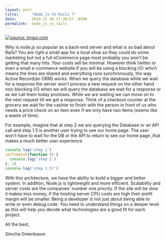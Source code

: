 ```yaml
---
layout: post
title:      "Node.js VS Rails ?"
date:       2019-11-28 17:30:57 -0500
permalink:  node_js_vs_rails
---
```


<a href="https://imgur.com/yvd4d34"><img src="https://i.imgur.com/yvd4d34l.png" title="source: imgur.com" /></a>


Why is node.js so popular as a back-end server and what is so bad about Rails?   You are right a small app for a local shop so they could do some marketing but not a full eCommerce page most probably you won’t be getting that many hits.  Your costs will be minimal. However think twitter or even a small e-commerce website if you will be using a blocking I/O which means the lines are shared and everything runs synchronously, the way Active Record(an ORM) works. When we query the database while we wait for a response the server won’t process a new request on the other hand non-blocking I/O when we will query the database we wait for a response or as we call them today promises. While we are waiting we can move on to the next request till we get a response. Think of a checkout counter at the grocery we wait for the cashier to finish with the person in front of us who needs a price check on an item even if we only have two items (seems like a waste of time).

For example, imagine that at step 2 we are querying the Database or an API call and step 1.5 is another user trying to see our home page. The user won't have to wait for the DB or the API  to return to see our home page ,that  makes a much better user experience. 

```javascript 
console.log('step 1')
setTimeout(function () {
  console.log('step 2')
}, 1)
console.log('step 1.5?')
```


With this architecture, we have the ability to build a bigger and better system. In addition, Node.js is lightweight and more efficient. Scalability and server costs are the companies’ number one priority. If the site will be slow it makes less money, if the hosting server CPU costs are high their profit margin will be smaller. Being a developer is not just about being able to write or even debug code. You need to understand things on a deeper level as this will help you decide what technologies are a good fit for each project.

 
 
 All the best,

Simcha Greenbaum


